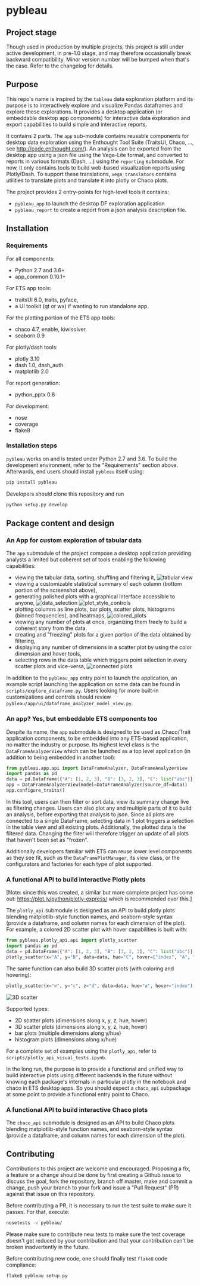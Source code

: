 # pybleau

## Project stage
Though used in production by multiple projects, this project is still under
active development, in pre-1.0 stage, and may therefore occasionally break
backward compatibility. Minor version number will be bumped when that's the
case. Refer to the changelog for details.

## Purpose
This repo's name is inspired by the `tableau` data exploration platform and its 
purpose is to interactively explore and visualize Pandas dataframes and explore 
these explorations. It provides a desktop application (or embeddable desktop 
app components) for interactive data exploration and export capabilities to 
build simple and interactive reports.

It contains 2 parts. The `app` sub-module contains reusable components for 
desktop data exploration using the Enthought Tool Suite (TraitsUI, Chaco, ..., 
see http://code.enthought.com/). An analysis can be exported from the desktop 
app using a json file using the Vega-Lite format, and converted to reports in 
various formats (Dash, ...) using the `reporting` submodule. For now, it only 
contains tools to build web-based visualization reports using Plotly/Dash. To 
support these translations, `vega_translators` contains utilities to translate 
plots and translate it into plotly or Chaco plots.

The project provides 2 entry-points for high-level tools it contains: 
  - `pybleau_app` to launch the desktop DF exploration application
  - `pybleau_report` to create a report from a json analysis description file.


## Installation

### Requirements

For all components:
  - Python 2.7 and 3.6+
  - app_common 0.10.1+

For ETS app tools:
  - traitsUI 6.0, traits, pyface,
  - a UI toolkit (qt or wx) if wanting to run standalone app.

For the plotting portion of the ETS app tools:
  - chaco 4.7, enable, kiwisolver.
  - seaborn 0.9

For plotly/dash tools:
  - plotly 3.10
  - dash 1.0, dash_auth
  - matplotlib 2.0
  
For report generation:
  - python_pptx 0.6
 
For development:
  - nose
  - coverage
  - flake8

### Installation steps

`pybleau` works on and is tested under Python 2.7 and 3.6. To 
build the development environment, refer to the "Requirements" section above. 
Afterwards, end users should install `pybleau` itself using: 
```bash
pip install pybleau
```

Developers should clone this repository and run
```bash
python setup.py develop
```

## Package content and design

### An App for custom exploration of tabular data
The `app` submodule of the project compose a desktop application providing 
analysts a limited but coherent set of tools enabling the following 
capabilities:
  * viewing the tabular data, sorting, shuffling and filtering it,
    ![tabular view](images/tabular_view.png)
  * viewing a customizable statistical summary of each column (bottom portion 
    of the screenshot above),
  * generating polished plots with a graphical interface accessible to anyone,
    ![data_selection](images/data_selection.png)
    ![plot_style_controls](images/plot_style_controls.png)
  * plotting columns as line plots, bar plots, scatter plots, histograms 
    (binned frequencies), and heatmaps,
    ![colored_plots](images/colored_plots.png)
  * viewing any number of plots at once, organizing them freely to build a 
    coherent story from the data.
  * creating and "freezing" plots for a given portion of the data obtained by 
    filtering,
  * displaying any number of dimensions in a scatter plot by using the color 
    dimension and hover tools,
  * selecting rows in the data table which triggers point selection in every 
    scatter plots and vice-versa,
    ![connected plots](images/connected_plots.png)
  
In addition to the `pybleau_app` entry point to launch the application, an 
example script launching the application on some data can be found in 
`scripts/explore_dataframe.py`. Users looking for more built-in customizations 
and controls should review `pybleau/app/ui/dataframe_analyzer_model_view.py`.

### An app? Yes, but embeddable ETS components too
Despite its name, the `app` submodule is designed to be used as Chaco/Trait 
application components, to be embedded into any ETS-based application, no matter the 
industry or purpose. Its highest level class is the `DataFrameAnalyzerView` which can 
be launched as a top level application (in addition to being embedded in another 
tool):
```python
from pybleau.app.api import DataFrameAnalyzer, DataFrameAnalyzerView
import pandas as pd 
data = pd.DataFrame({"A": [1, 2, 3], "B": [3, 2, 3], "C": list("abc")})
app = DataFrameAnalyzerView(model=DataFrameAnalyzer(source_df=data))
app.configure_traits()
```
In this tool, users can then filter or sort data, view its summary change live as 
filtering changes. Users can also plot any and multiple parts of it to build an 
analysis, before exporting that analysis to json. Since all plots are connected to a 
single DataFrame, selecting data in 1 plot triggers a selection in the table view and 
all existing plots. Additionally, the plotted data is the filtered data. Changing the 
filter will therefore trigger an update of all plots that haven't been set as "frozen".

Additionally developers familiar with ETS can reuse lower level components as they 
see fit, such as the `DataFramePlotManager`, its view class, or the configurators and 
factories for each type of plot supported.

### A functional API to build interactive Plotly plots

[Note: since this was created, a similar but more complete project has come 
 out: https://plot.ly/python/plotly-express/ which is recommended over this.]

The `plotly_api` submodule is designed as an API to build plotly plots 
blending matplotlib-style function names, and seaborn-style syntax (provide a 
dataframe, and column names for each dimension of the plot). For example, a 
colored 2D scatter plot with hover capabilities is built with:

```python
from pybleau.plotly_api.api import plotly_scatter
import pandas as pd 
data = pd.DataFrame({"A": [1, 2, 3], "B": [3, 2, 3], "C": list("abc")})
plotly_scatter(x="A", y="B", data=data, hue="C", hover=["index", "A", "B"])
```

The same function can also build 3D scatter plots (with coloring and 
hovering):
```python
plotly_scatter(x="e", y="c", z="d", data=data, hue="a", hover="index")
```
![3D scatter](images/3d_scatter_plotly.png)

Supported types:
  * 2D scatter plots (dimensions along x, y, z, hue, hover)
  * 3D scatter plots (dimensions along x, y, z, hue, hover)
  * bar plots (multiple dimensions along y/hue)
  * histogram plots (dimensions along x/hue)
  

For a complete set of examples using the `plotly_api`, refer to 
`scripts/plotly_api_visual_tests.ipynb`.

In the long run, the purpose is to provide a functional and unified way to 
build interactive plots using different backends in the future without knowing 
each package's internals in particular plotly in the notebook and chaco in ETS 
desktop apps. So you should expect a `chaco_api` subpackage at some point to 
provide a functional entry point to Chaco.

### A functional API to build interactive Chaco plots
The `chaco_api` submodule is designed as an API to build Chaco plots 
blending matplotlib-style function names, and seaborn-style syntax (provide a 
dataframe, and column names for each dimension of the plot).


## Contributing
Contributions to this project are welcome and encouraged. Proposing a fix, a 
feature or a change should be done by first creating a Github issue to discuss 
the goal, fork the repository, branch off master, make and commit a change, 
push your branch to your fork and issue a "Pull Request" (PR) against that 
issue on this repository.

Before contributing a PR, it is necessary to run the test suite to make sure it 
passes. For that, execute:
```bash
nosetests -v pybleau/
```
Please make sure to contribute new tests to make sure the test coverage doesn't 
get reduced by your contribution and that your contribution can't be broken 
inadvertently in the future.

Before contributing new code, one should finally test `flake8` code compliance:
```bash
flake8 pybleau setup.py
```
